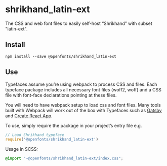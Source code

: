 
# shrikhand_latin-ext

The CSS and web font files to easily self-host “Shrikhand” with subset "latin-ext".

## Install

`npm install --save @openfonts/shrikhand_latin-ext`

## Use

Typefaces assume you’re using webpack to process CSS and files. Each typeface
package includes all necessary font files (woff2, woff) and a CSS file with
font-face declarations pointing at these files.

You will need to have webpack setup to load css and font files. Many tools built
with Webpack will work out of the box with Typefaces such as [Gatsby](https://github.com/gatsbyjs/gatsby)
and [Create React App](https://github.com/facebookincubator/create-react-app).

To use, simply require the package in your project’s entry file e.g.

```javascript
// Load Shrikhand typeface
require('@openfonts/shrikhand_latin-ext')
```

Usage in SCSS:
```scss
@import "~@openfonts/shrikhand_latin-ext/index.css";
```
